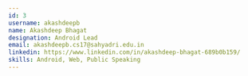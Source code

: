 ```yaml
---
id: 3
username: akashdeepb
name: Akashdeep Bhagat
designation: Android Lead
email: akashdeepb.cs17@sahyadri.edu.in
linkedin: https://www.linkedin.com/in/akashdeep-bhagat-689b0b159/
skills: Android, Web, Public Speaking
---
```

